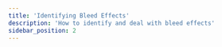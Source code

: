 ```yaml
---
title: 'Identifying Bleed Effects'
description: 'How to identify and deal with bleed effects'
sidebar_position: 2
---
```


